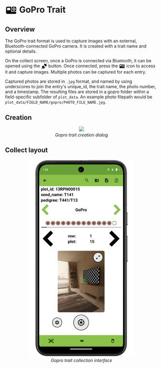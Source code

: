 <img ref="gopro" style="vertical-align: middle;" src="_static/icons/formats/camera-gopro.png" width="40px"> GoPro Trait
===========================================================================

Overview
--------

The GoPro trait format is used to capture images with an external, Bluetooth-connected GoPro camera.
It is created with a trait name and optional details.

On the collect screen, once a GoPro is connected via Bluetooth, it can be opened using the <img ref="connect" style="vertical-align: middle;" src="_static/icons/formats/connection.png" width="20px"> button.
Once connected, press the <img ref="gopro" style="vertical-align: middle;" src="_static/icons/formats/camera-gopro.png" width="20px"> icon to access it and capture images.
Multiple photos can be captured for each entry.

Captured photos are stored in `.jpg` format, and named by using underscores to join the entry's unique_id, the trait name, the photo number, and a timestamp.
The resulting files are stored in a gopro folder within a field-specific subfolder of `plot_data`.
An example photo filepath would be `plot_data/FIELD_NAME/gopro/PHOTO_FILE_NAME.jpg`.

Creation
--------

<figure align="center" class="image">
  <img src="_static/images/traits/formats/create_gopro.png" width="350px"> 
  <figcaption><i>Gopro trait creation dialog</i></figcaption> 
</figure>

Collect layout
--------------

<figure align="center" class="image">
  <img src="_static/images/traits/formats/collect_gopro_framed.png" width="350px"> 
  <figcaption><i>Gopro trait collection interface</i></figcaption> 
</figure>
